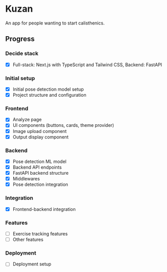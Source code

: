 # Kuzan
An app for people wanting to start calisthenics.

## Progress

### Decide stack 
- [X] Full-stack: Next.js with TypeScript and Tailwind CSS, Backend: FastAPI

### Initial setup

- [x] Initial pose detection model setup
- [x] Project structure and configuration

### Frontend
- [X] Analyze page
- [x] UI components (buttons, cards, theme provider)
- [X] Image upload component
- [X] Output display component

### Backend
- [x] Pose detection ML model
- [X] Backend API endpoints
- [x] FastAPI backend structure
- [X] Middlewares
- [X] Pose detection integration

### Integration
- [X] Frontend-backend integration

### Features 
- [ ] Exercise tracking features
- [ ] Other features

### Deployment
- [ ] Deployment setup